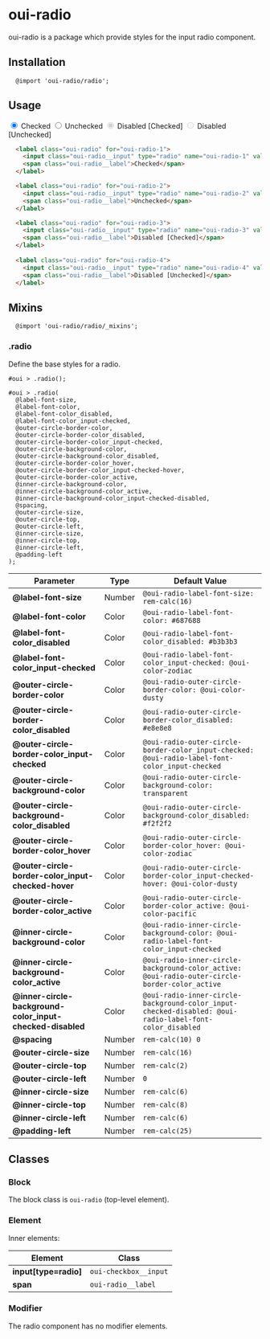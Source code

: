 # oui-radio

oui-radio is a package which provide styles for the input radio component.

## Installation

```less
  @import 'oui-radio/radio';
```

## Usage

<div>
  <label class="oui-radio" for="oui-radio-1">
    <input class="oui-radio__input" type="radio" name="oui-radio-1" value="oui-radio-1" id="oui-radio-1" checked="checked" />
    <span class="oui-radio__label">Checked</span>
  </label>

  <label class="oui-radio" for="oui-radio-2">
    <input class="oui-radio__input" type="radio" name="oui-radio-2" value="oui-radio-2" id="oui-radio-2" />
    <span class="oui-radio__label">Unchecked</span>
  </label>

  <label class="oui-radio" for="oui-radio-3">
    <input class="oui-radio__input" type="radio" name="oui-radio-3" value="oui-radio-3" id="oui-radio-3" disabled="disabled" checked="checked" />
    <span class="oui-radio__label">Disabled [Checked]</span>
  </label>

  <label class="oui-radio" for="oui-radio-4">
    <input class="oui-radio__input" type="radio" name="oui-radio-4" value="oui-radio-4" id="oui-radio-4" disabled="disabled" />
    <span class="oui-radio__label">Disabled [Unchecked]</span>
  </label>
</div>

```html
  <label class="oui-radio" for="oui-radio-1">
    <input class="oui-radio__input" type="radio" name="oui-radio-1" value="oui-radio-1" id="oui-radio-1" checked="checked" />
    <span class="oui-radio__label">Checked</span>
  </label>

  <label class="oui-radio" for="oui-radio-2">
    <input class="oui-radio__input" type="radio" name="oui-radio-2" value="oui-radio-2" id="oui-radio-2" />
    <span class="oui-radio__label">Unchecked</span>
  </label>

  <label class="oui-radio" for="oui-radio-3">
    <input class="oui-radio__input" type="radio" name="oui-radio-3" value="oui-radio-3" id="oui-radio-3" disabled="disabled" checked="checked" />
    <span class="oui-radio__label">Disabled [Checked]</span>
  </label>
  
  <label class="oui-radio" for="oui-radio-4">
    <input class="oui-radio__input" type="radio" name="oui-radio-4" value="oui-radio-4" id="oui-radio-4" disabled="disabled" />
    <span class="oui-radio__label">Disabled [Unchecked]</span>
  </label>
```

## Mixins

```less
  @import 'oui-radio/radio/_mixins';
```

### .radio

Define the base styles for a radio.

```less
#oui > .radio();
```

```less
#oui > .radio(
  @label-font-size,
  @label-font-color,
  @label-font-color_disabled,
  @label-font-color_input-checked,
  @outer-circle-border-color,
  @outer-circle-border-color_disabled,
  @outer-circle-border-color_input-checked,
  @outer-circle-background-color,
  @outer-circle-background-color_disabled,
  @outer-circle-border-color_hover,
  @outer-circle-border-color_input-checked-hover,
  @outer-circle-border-color_active,
  @inner-circle-background-color,
  @inner-circle-background-color_active,
  @inner-circle-background-color_input-checked-disabled,
  @spacing,
  @outer-circle-size,
  @outer-circle-top,
  @outer-circle-left,
  @inner-circle-size,
  @inner-circle-top,
  @inner-circle-left,
  @padding-left
);
```

| Parameter                                                    | Type   | Default Value                                                                                           |
| ------------------------------------------------------------ | ------ | ------------------------------------------------------------------------------------------------------- |
| __@label-font-size__                                         | Number | `@oui-radio-label-font-size: rem-calc(16)`                                                              |
| __@label-font-color__                                        | Color  | `@oui-radio-label-font-color: #687688`                                                                  |
| __@label-font-color_disabled__                               | Color  | `@oui-radio-label-font-color_disabled: #b3b3b3`                                                         |
| __@label-font-color_input-checked__                          | Color  | `@oui-radio-label-font-color_input-checked: @oui-color-zodiac`                                          |
| __@outer-circle-border-color__                               | Color  | `@oui-radio-outer-circle-border-color: @oui-color-dusty`                                                |
| __@outer-circle-border-color_disabled__                      | Color  | `@oui-radio-outer-circle-border-color_disabled: #e8e8e8`                                                |
| __@outer-circle-border-color_input-checked__                 | Color  | `@oui-radio-outer-circle-border-color_input-checked: @oui-radio-label-font-color_input-checked`         |
| __@outer-circle-background-color__                           | Color  | `@oui-radio-outer-circle-background-color: transparent`                                                 |
| __@outer-circle-background-color_disabled__                  | Color  | `@oui-radio-outer-circle-background-color_disabled: #f2f2f2`                                            |
| __@outer-circle-border-color_hover__                         | Color  | `@oui-radio-outer-circle-border-color_hover: @oui-color-zodiac`                                         |
| __@outer-circle-border-color_input-checked-hover__           | Color  | `@oui-radio-outer-circle-border-color_input-checked-hover: @oui-color-dusty`                            |
| __@outer-circle-border-color_active__                        | Color  | `@oui-radio-outer-circle-border-color_active: @oui-color-pacific`                                       |
| __@inner-circle-background-color__                           | Color  | `@oui-radio-inner-circle-background-color: @oui-radio-label-font-color_input-checked`                   |
| __@inner-circle-background-color_active__                    | Color  | `@oui-radio-inner-circle-background-color_active: @oui-radio-outer-circle-border-color_active`          |
| __@inner-circle-background-color_input-checked-disabled__    | Color  | `@oui-radio-inner-circle-background-color_input-checked-disabled: @oui-radio-label-font-color_disabled` |
| __@spacing__                                                 | Number | `rem-calc(10) 0`                                                                                        |
| __@outer-circle-size__                                       | Number | `rem-calc(16)`                                                                                          |
| __@outer-circle-top__                                        | Number | `rem-calc(2)`                                                                                           |
| __@outer-circle-left__                                       | Number | `0`                                                                                                     |
| __@inner-circle-size__                                       | Number | `rem-calc(6)`                                                                                           |
| __@inner-circle-top__                                        | Number | `rem-calc(8)`                                                                                           |
| __@inner-circle-left__                                       | Number | `rem-calc(6)`                                                                                           | 
| __@padding-left__                                            | Number | `rem-calc(25)`                                                                                          |

## Classes

### Block

The block class is `oui-radio` (top-level element).

### Element

Inner elements:

| Element               | Class                 |
| --------------------- | --------------------- |
| __input[type=radio]__ | `oui-checkbox__input` |
| __span__              | `oui-radio__label`    |


### Modifier

The radio component has no modifier elements.
